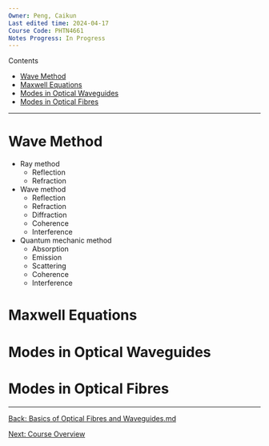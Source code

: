 ```yaml
---
Owner: Peng, Caikun
Last edited time: 2024-04-17
Course Code: PHTN4661
Notes Progress: In Progress
---
```


Contents
- [Wave Method](#wave-method)
- [Maxwell Equations](#maxwell-equations)
- [Modes in Optical Waveguides](#modes-in-optical-waveguides)
- [Modes in Optical Fibres](#modes-in-optical-fibres)
---

# Wave Method

- Ray method 
	- Reflection 
	- Refraction 
- Wave method 
	- Reflection 
	- Refraction 
	- Diffraction 
	- Coherence 
	- Interference 
- Quantum mechanic method 
	- Absorption 
	- Emission 
	- Scattering 
	- Coherence 
	- Interference 

# Maxwell Equations



# Modes in Optical Waveguides



# Modes in Optical Fibres



---
[Back: Basics  of Optical Fibres and Waveguides.md](1.%20Basics%20of%20Optical%20Fibres%20and%20Waveguides.md)

[Next: Course Overview](../PHTN4661%20Optical%20Circuits%20and%20Fibres%20Overview.md)
